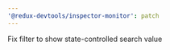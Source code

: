 ```yaml
---
'@redux-devtools/inspector-monitor': patch
---
```


Fix filter to show state-controlled search value
